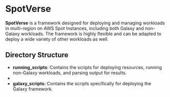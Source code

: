 # SpotVerse

**SpotVerse** is a framework designed for deploying and managing workloads in multi-region on AWS Spot Instances, including both Galaxy and non-Galaxy workloads. The framework is highly flexible and can be adapted to deploy a wide variety of other workloads as well.

## Directory Structure

- **running_scripts**: Contains the scripts for deploying resources, running non-Galaxy workloads, and parsing output for results. 
- 
- **galaxy_scripts**: Contains the scripts specifically for deploying the Galaxy framework.

